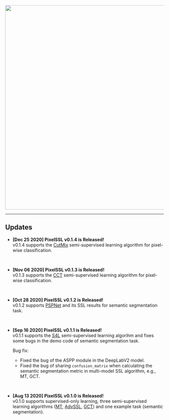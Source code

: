 <div align="center">
  <img src="img/pixelssl-logo.png" width="650"/>
</div>

---

## Updates

- **[Dec 25 2020] PixelSSL v0.1.4 is Released!**  
  v0.1.4 supports the [CutMix](https://arxiv.org/abs/1906.01916) semi-supervised learning algorithm for pixel-wise classification.

<br>

- **[Nov 06 2020] PixelSSL v0.1.3 is Released!**  
  v0.1.3 supports the [CCT](https://arxiv.org/abs/2003.09005) semi-supervised learning algorithm for pixel-wise classification.

<br>

- **[Oct 28 2020] PixelSSL v0.1.2 is Released!**  
  v0.1.2 supports [PSPNet](https://arxiv.org/abs/1612.01105) and its SSL results for semantic segmentation task. 
  
<br>

- **[Sep 16 2020] PixelSSL v0.1.1 is Released!**  
  v0.1.1 supports the [S4L](https://arxiv.org/abs/1905.03670) semi-supervised learning algorihm and fixes some bugs in the demo code of semantic segmentation task.
  
  Bug fix:  
    - Fixed the bug of the ASPP module in the DeepLabV2 model.
    - Fixed the bug of sharing `confusion_matrix` when calculating the semantic segmentation metric in multi-model SSL algorithm, e.g., MT, GCT.  

<br>

- **[Aug 13 2020] PixelSSL v0.1.0 is Released!**  
  v0.1.0 supports supervised-only learning, three semi-supervised learning algorithms 
  ([MT](https://arxiv.org/abs/1703.01780), 
  [AdvSSL](https://arxiv.org/abs/1802.07934), 
  [GCT](https://arxiv.org/abs/2008.05258)) 
  and one example task (semantic segmentation).
